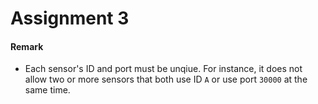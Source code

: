 # Assignment 3

#### Remark
- Each sensor's ID and port must be unqiue. For instance, it does not allow two or more 
sensors that both use ID `A` or use port `30000` at the same time. 
